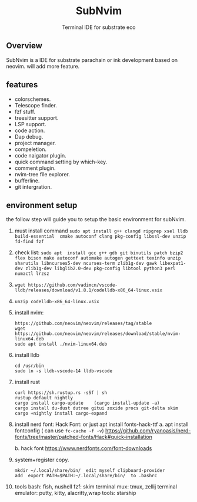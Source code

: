 <h1 align="center">SubNvim</h1>
  <p align="center">
     Terminal IDE for substrate eco
  </p>
  
  
## Overview
SubNvim is a IDE for substrate parachain or ink development based on neovim. will add more feature.

## features
- colorschemes.
- Telescope finder.
- fzf stuff.
- treesitter support.
- LSP support.
- code action.
- Dap debug.
- project manager.
- compeletion.
- code naigator plugin.
- quick command setting by which-key.
- comment plugin.
- nvim-tree file explorer.
- bufferline.
- git intergration.

## environment setup
the follow step will guide you to setup the basic environment for subNvim.

1. must install command 
   ```sudo apt install g++ clangd ripgrep xsel lldb build-essential  cmake autoconf clang pkg-config libssl-dev unzip fd-find fzf```

2. check list: 
```sudo apt  install gcc g++ gdb git binutils patch bzip2 flex bison make autoconf automake autogen gettext texinfo unzip sharutils libncurses5-dev ncurses-term zlib1g-dev gawk libexpat1-dev zlib1g-dev libglib2.0-dev pkg-config libtool python3 perl numactl lrzsz```

3. ```wget https://github.com/vadimcn/vscode-lldb/releases/download/v1.8.1/codelldb-x86_64-linux.vsix```

4. ```unzip codelldb-x86_64-linux.vsix```

5. install nvim:
	```
	https://github.com/neovim/neovim/releases/tag/stable
	wget https://github.com/neovim/neovim/releases/download/stable/nvim-linux64.deb
	sudo apt install ./nvim-linux64.deb
	```

6.  install lldb
    ```
    cd /usr/bin
    sudo ln -s lldb-vscode-14 lldb-vscode
    ```

7. install rust
    ```
    curl https://sh.rustup.rs -sSf | sh
    rustup default nightly
    cargo install cargo-update    (cargo install-update -a)
    cargo install du-dust dutree gitui zoxide procs git-delta skim
    cargo +nightly install cargo-expand 
    ```

8. install nerd font: Hack Font:   or just apt install fonts-hack-ttf
    a. apt install fontconfig ( can use `fc-cache -f -v`)
	   https://github.com/ryanoasis/nerd-fonts/tree/master/patched-fonts/Hack#quick-installation

    b. hack font
	    https://www.nerdfonts.com/font-downloads

9. system+register copy.
    ```
    mkdir ~/.local/share/bin/  edit myself clipboard-provider
    add  export PATH=$PATH:~/.local/share/bin/  to .bashrc
    ```

10. tools 
   bash: fish, nushell
   fzf: skim
   terminal mux:  tmux, zellij
   terminal emulator:  putty, kitty, alacritty,wrap 
   tools: starship
